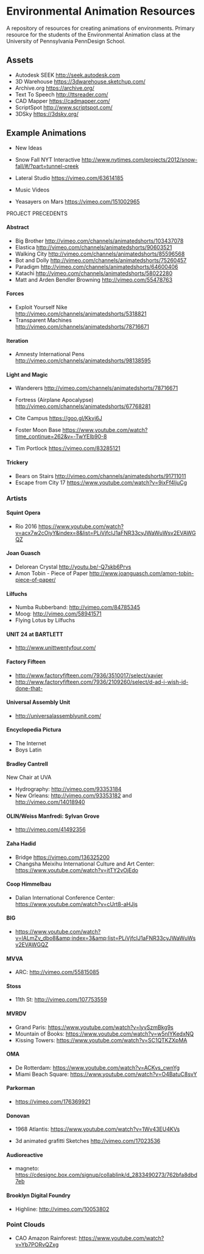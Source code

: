 # Environmental Animation Resources
A repository of resources for creating animations of environments. Primary resource for the students of the Environmental Animation class at the University of Pennsylvania PennDesign School.

## Assets

- Autodesk SEEK http://seek.autodesk.com
- 3D Warehouse https://3dwarehouse.sketchup.com/
- Archive.org https://archive.org/
- Text To Speech http://ttsreader.com/
- CAD Mapper https://cadmapper.com/
- ScriptSpot http://www.scriptspot.com/
- 3DSky https://3dsky.org/

## Example Animations

- New Ideas
- Snow Fall NYT Interactive http://www.nytimes.com/projects/2012/snow-fall/#/?part=tunnel-creek
- Lateral Studio https://vimeo.com/63614185

- Music Videos
- Yeasayers on Mars https://vimeo.com/151002965

PROJECT PRECEDENTS
#### Abstract
- Big Brother http://vimeo.com/channels/animatedshorts/103437078
- Elastica http://vimeo.com/channels/animatedshorts/90603521
- Walking City http://vimeo.com/channels/animatedshorts/85596568
- Bot and Dolly http://vimeo.com/channels/animatedshorts/75260457
- Paradigm http://vimeo.com/channels/animatedshorts/64600406
- Katachi http://vimeo.com/channels/animatedshorts/58022280
- Matt and Arden Bendler Browning http://vimeo.com/55478763

#### Forces
- Exploit Yourself Nike http://vimeo.com/channels/animatedshorts/5318821
- Transparent Machines http://vimeo.com/channels/animatedshorts/78716671

#### Iteration
- Amnesty International Pens http://vimeo.com/channels/animatedshorts/98138595

#### Light and Magic
- Wanderers http://vimeo.com/channels/animatedshorts/78716671
- Fortress (Airplane Apocalypse) http://vimeo.com/channels/animatedshorts/67768281

- Cite Campus https://goo.gl/Kkvj6J

- Foster Moon Base https://www.youtube.com/watch?time_continue=262&v=-TwYEIb90-8

- Tim Portlock https://vimeo.com/83285121

#### Trickery
- Bears on Stairs http://vimeo.com/channels/animatedshorts/91711011
- Escape from City 17 https://www.youtube.com/watch?v=9ixFf4ljuCg

### Artists

#### Squint Opera
- Rio 2016 https://www.youtube.com/watch?v=acx7w2cOjyY&index=8&list=PLiVjfcIJ1aFNR33cyJWaWuWsv2EVAWGQZ

#### Joan Guasch
- Delorean Crystal http://youtu.be/-Q7skb6Prvs
- Amon Tobin - Piece of Paper http://www.joanguasch.com/amon-tobin-piece-of-paper/

#### Lilfuchs
- Numba Rubberband: http://vimeo.com/84785345
- Moog: http://vimeo.com/58941571
- Flying Lotus by Lilfuchs

#### UNIT 24 at BARTLETT
- http://www.unittwentyfour.com/

#### Factory Fifteen
- http://www.factoryfifteen.com/7936/3510017/select/xavier
- http://www.factoryfifteen.com/7936/2109260/select/d-ad-i-wish-id-done-that-

#### Universal Assembly Unit
- http://universalassemblyunit.com/

#### Encyclopedia Pictura
- The Internet
- Boys Latin

#### Bradley Cantrell
New Chair at UVA
- Hydrography: http://vimeo.com/93353184
- New Orleans: http://vimeo.com/93353182 and http://vimeo.com/14018940


#### OLIN/Weiss Manfredi: Sylvan Grove
- http://vimeo.com/41492356

#### Zaha Hadid
- Bridge https://vimeo.com/136325200
- Changsha Meixihu International Culture and Art Center: https://www.youtube.com/watch?v=itTY2vOjEdo

#### Coop Himmelbau
- Dalian International Conference Center: https://www.youtube.com/watch?v=cUrt8-aHJjs

#### BIG
- https://www.youtube.com/watch?v=lALmZv_dbo8&amp;index=3&amp;list=PLiVjfcIJ1aFNR33cyJWaWuWsv2EVAWGQZ

#### MVVA
- ARC: http://vimeo.com/55815085

#### Stoss
- 11th St: http://vimeo.com/107753559

#### MVRDV
- Grand Paris: https://www.youtube.com/watch?v=lyvSzmBkg9s
- Mountain of Books: https://www.youtube.com/watch?v=w5nIYKedxNQ
- Kissing Towers: https://www.youtube.com/watch?v=SC1QTKZXpMA

#### OMA
- De Rotterdam: https://www.youtube.com/watch?v=ACKvs_cwnYg
- Miami Beach Square: https://www.youtube.com/watch?v=O4BatuC8svY

#### Parkorman
- https://vimeo.com/176369921

#### Donovan
- 1968 Atlantis: https://www.youtube.com/watch?v=1Wv43EU4KVs

- 3d animated grafitti Sketches http://vimeo.com/17023536

#### Audioreactive
- magneto: https://cdesignc.box.com/signup/collablink/d_2833490273/762bfa8dbd7eb

#### Brooklyn Digital Foundry
- Highline: http://vimeo.com/10053802

### Point Clouds
- CAO Amazon Rainforest: https://www.youtube.com/watch?v=Yb7PORvQZxg
